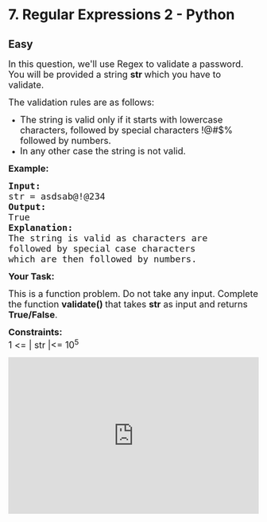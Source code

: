 # 7. Regular Expressions 2 - Python
## Easy 
<div class="problem-statement">
                <p></p><p><span style="font-size:18px">In this question, we'll use Regex to validate a password. You will be provided a string <strong>str </strong>which you have to validate.</span></p>

<p><span style="font-size:18px">The validation rules are as follows:</span></p>

<ul>
	<li><span style="font-size:18px">The string is valid only if it starts with lowercase characters, followed by special characters !@#$% followed by numbers.</span></li>
	<li><span style="font-size:18px">In any other case the string is not valid.</span></li>
</ul>

<p><span style="font-size:18px"><strong>Example:</strong></span><span style="font-size:18px"> </span></p>

<pre><span style="font-size:18px"><strong>Input:</strong> </span>
<span style="font-size:18px">str = asdsab@!@234</span>
<span style="font-size:18px"><strong>Output:</strong> </span>
<span style="font-size:18px">True</span>
<strong><span style="font-size:18px">Explanation: </span></strong>
<span style="font-size:18px">The string is valid as characters are
followed by special</span> <span style="font-size:18px">case characters 
which are then followed by numbers.</span></pre>

<p><span style="font-size:18px"><strong>Your Task:</strong></span></p>

<p><span style="font-size:18px">This is a function problem. Do not take any input. Complete the function <strong>validate()&nbsp;</strong>that takes <strong>str</strong> as input and returns <strong>True/False</strong>.</span></p>

<p><span style="font-size:18px"><strong>Constraints:</strong><br>
1 &lt;= | str |&lt;= 10<sup>5</sup></span></p>

<p><iframe frameborder="0" height="315" src="https://www.youtube.com/embed/JKNLy55G2z0" width="560" style="max-width: 100%;"></iframe></p>
 <p></p>
            </div>